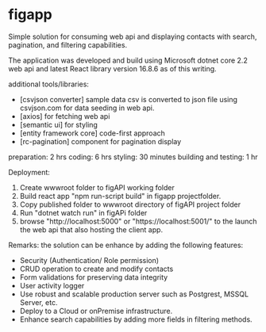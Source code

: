 # figapp
Simple solution for consuming web api and displaying contacts with search, pagination, and filtering capabilities.

The application was developed and build using Microsoft dotnet core 2.2 web api and latest React library version 16.8.6 as of this writing.

additional tools/libraries: 
  * [csvjson converter] sample data csv is converted to json file using csvjson.com for data seeding in web api.
  * [axios] for fetching web api
  * [semantic ui] for styling
  * [entity framework core] code-first approach
  * [rc-pagination] component for pagination display

preparation: 2 hrs
coding: 6 hrs
styling: 30 minutes
building and testing: 1 hr

Deployment:
  1. Create wwwroot folder to figAPI working folder
  2. Build react app "npm run-script build" in figapp projectfolder.
  2. Copy published folder to wwwroot directory of figAPI project folder
  4. Run "dotnet watch run" in figAPi folder
  5. browse "http://localhost:5000" or "https://localhost:5001/" to the launch the web api that also hosting the client app.

Remarks:
  the solution can be enhance by adding the following features:
   - Security (Authentication/ Role permission)
   - CRUD operation to create and modify contacts
   - Form validations for preserving data integrity
   - User activity logger
   - Use robust and scalable production server such as Postgrest, MSSQL Server, etc.
   - Deploy to a Cloud or onPremise infrastructure.
   - Enhance search capabilities by adding more fields in filtering methods.




